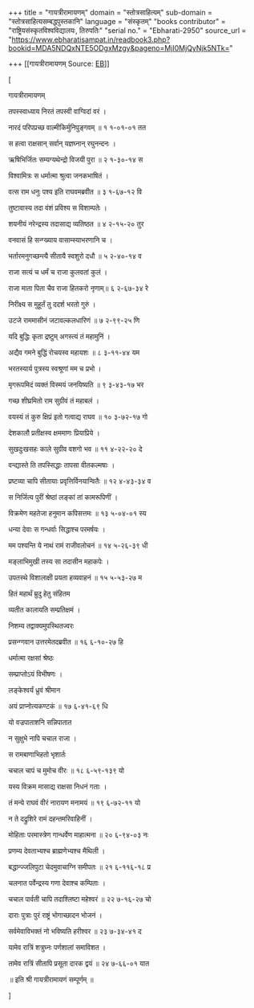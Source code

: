 +++
title = "गायत्रीरामायणम्"
domain = "स्तोत्रसाहित्यम्"
sub-domain = "स्तोत्रसाहित्यसम्बद्धपुस्तकानि"
language = "संस्कृतम्"
"books contributor" = "राष्ट्रियसंस्कृतविश्वविद्यालयः, तिरुपतिः"
"serial no." = "Ebharati-2950"
source_url = "https://www.ebharatisampat.in/readbook3.php?bookid=MDA5NDQxNTE5ODgxMzgy&pageno=MjI0MjQyNjk5NTk="

+++
[[गायत्रीरामायणम्	Source: [EB](https://www.ebharatisampat.in/readbook3.php?bookid=MDA5NDQxNTE5ODgxMzgy&pageno=MjI0MjQyNjk5NTk=)]]

\[




गायत्रीरामायणम्

तपस्स्वाध्याय निरतं तपस्वी वाग्विदां वरं ।  

नारदं परिपप्रच्छ वाल्मीकिर्मुनिपुङ्गवम् ॥ १ १-०१-०१ तत  

स हत्वा राक्षसान् सर्वान् यज्ञघ्नान् रघुनन्दनः ।  

ऋषिभिर्जितः सम्यग्यथेन्द्रो विजयी पुरा ॥ २ १-३०-१४ स  

विश्वामित्रः स धर्मात्मा श्रुत्वा जनकभाषितं ।  

वत्स राम धनुः पश्य इति राघवमब्रवीत ॥ ३ १-६७-१२ वि  

तुष्टावास्य तदा वंशं प्रविश्य स विशाम्पतेः ।  

शयनीयं नरेन्द्रस्य तदासाद्य व्यतिष्ठत ॥ ४ २-१५-२० तुर  

वनवासं हि सन्ग्ख्याय वासाम्स्याभरणानि च ।  

भर्तारमनुगच्छन्त्यै सीतायै स्वशुरो दधौ ॥ ५ २-४०-१४ व  

राजा सत्यं च धर्मं च राजा कुलवतां कुलं ।  

राजा माता पिता चैव राजा हितकरो नृणाम्॥ ६ २-६७-३४ रे  

निरीक्ष्य स मुहूर्तं तु ददर्श भरतो गुरुं ।  

उटजे राममासीनं जटावल्कलधारिणं ॥ ७ २-९९-२५ णि  

यदि बुद्धिः कृता द्रष्टुम् अगस्त्यं तं महामुनिं ।  

अद्यैव गमने बुद्धिं रोचयस्व महायशः ॥ ८ ३-११-४४ यम  

भरतस्यार्य पुत्रस्य स्वश्रूणां मम च प्रभो ।  

मृगरूपमिदं व्यक्तं विस्मयं जनयिष्यति ॥ ९ ३-४३-१७ भर  

गच्छ शीघ्रमितो राम सुग्रीवं तं महाबलं ।  

वयस्यं तं कुरु क्षिप्रं इतो गत्वाद्य राघव ॥ १० ३-७२-१७ गो  

देशकालौ प्रतीक्षस्व क्षममाणः प्रियाप्रिये ।  

सुखदुःखसहः काले सुग्रीव वशगो भव ॥ ११ ४-२२-२० दे  

वन्द्यास्ते ति तपस्सिद्धाः तापसा वीतकल्मषाः ।  

प्रष्टव्या चापि सीतायाः प्रवृत्तिर्विनयान्वितैः ॥ १२ ४-४३-३४ व  

स निर्जित्य पुरीं श्रेष्ठां लङ्कां तां कामरूपिणीं ।  

विक्रमेण महतेजा हनुमान कपिसत्तमः ॥ १३ ५-०४-०१ स्य  

धन्या देवाः स गन्धर्वाः सिद्धाश्च परमर्षयः ।  

मम पश्यन्ति ये नाथं रामं राजीवलोचनं ॥ १४ ५-२६-३९ धी  

मङ्लाभिमुखी तस्य सा तदासीन महाकपेः ।  

उपतस्थे विशालाक्षी प्रयता हव्यवाहनं ॥ १५ ५-५३-२७ म  

हितं महार्थं म्रुदु हेतु संहितम  

व्यतीत कालायति सम्प्रतिक्षमं ।  

निशम्य तद्वाक्यमुपस्थितज्वरः  

प्रसन्ग्गवान उत्तरमेतदब्रवीत ॥ १६ ६-१०-२७ हि  

धर्मात्मा रक्षसां श्रेष्ठः  

सम्प्राप्तोऽयं विभीषणः ।  

लङ्केश्वर्यं ध्रुवं श्रीमान  

अयं प्राप्नोत्यकण्टकं ॥ १७ ६-४१-६९ धि  

यो वज्रपाताशनि सन्निपातात  

न सुक्षुभे नापि चचाल राजा ।  

स रामबाणाभिहतो भृशार्तः  

चचाल चापं च मुमोच वीरः ॥ १८ ६-५९-१३९ यो  

यस्य विक्रम मासाद्य राक्षसा निधनं गताः ।  

तं मन्ये राघवं वीरं नारायण मनामयं ॥ १९ ६-७२-११ यो  

न ते दद्रुशिरे रामं दहन्तमरिवाहिनीं ।  

मोहिताः परमास्त्रेण गान्धर्वेण माहात्मना ॥ २० ६-९४-०३ नः  

प्रणम्य देवताभ्यश्च ब्राह्मणेभ्यश्च मैथिली ।  

बद्धान्ज्जलिपुटा चेदमुवाचाग्नि समीपतः ॥ २१ ६-११६-१८ प्र  

चलनात पर्वेन्द्रस्य गणा देवाश्च कम्पिताः ।  

चचाल पार्वती चापि तदाश्लिष्टा महेश्वरं ॥ २२ ७-१६-२७ चो  

दाराः पुत्राः पुरं राष्ट्रं भोगाच्छादन भोजनं ।  

सर्वमेवाविभक्तं नो भविष्यति हरीश्वर ॥ २३ ७-३४-४१ द  

यामेव रात्रिं शत्रुघ्नः पर्णशालां समाविशत ।  

तामेव रात्रिं सीतापि प्रसूता दारक द्वयं ॥ २४ ७-६६-०१ यात  

॥ इति श्री गायत्रीरामायणं सम्पूर्णम् ॥




\]
